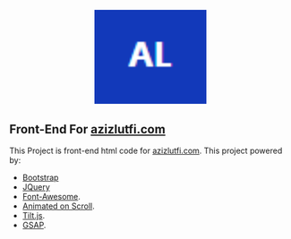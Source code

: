<p align="center"><a href="http://azizlutfi.com" target="_blank"><img src="media/logo-AL.png" width="200"></a></p>

## Front-End For <a href="http://azizlutfi.com" target="_blank">azizlutfi.com</a>

This Project is front-end html code for <a href="http://azizlutfi.com" target="_blank">azizlutfi.com</a>. This project powered by:

- [Bootstrap](https://getbootstrap.com/)
- [JQuery](https://jquery.com/)
- [Font-Awesome](https://fontawesome.com/).
- [Animated on Scroll](https://michalsnik.github.io/aos/).
- [Tilt.js](https://gijsroge.github.io/tilt.js/).
- [GSAP](https://greensock.com/gsap/).
